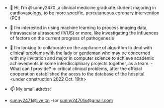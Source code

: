 - 👋 Hi, I’m @sunny2470 ,a clinical medicine graduate student majoring in cardiovasology, to be more specific, percutaneous coronary intervention (PCI)
- 👀 I’m interested in using machine learning to process imaging data, intravascular ultrasound (IVUS) or more, like investigating the influences of factors on the current progress of pathogenesis
- 💞️ I’m looking to collaborate on the appliance of algorithm to deal with clinical problems with the lady or gentleman who may be concerned with my invitation and major in computer science to achieve academic achievements in some interdisciplinary projects together, as a team. 
-What can I provide? => critical clinical problems, after the official cooperation established the acess to the database of the hospital  <under construction 2022 Oct. 19th>

- 📫 My email adress:
- sunny2471@live.cn
-(or sunny2470liu@gmail.com 

<!---
sunny2470/sunny2470 is a ✨ special ✨ repository because its `README.md` (this file) appears on your GitHub profile.
You can click the Preview link to take a look at your changes.
--->
